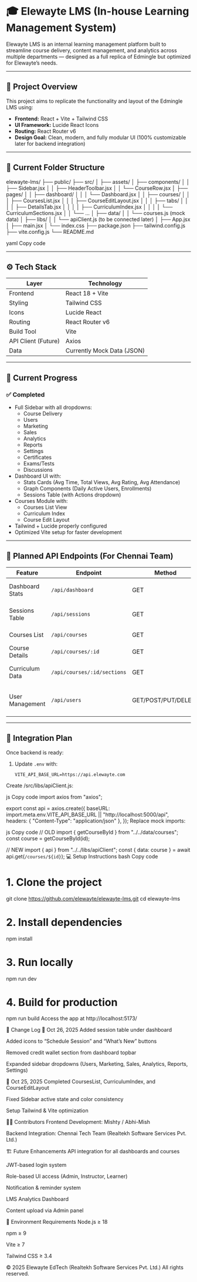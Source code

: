# 🎓 Elewayte LMS (In-house Learning Management System)

Elewayte LMS is an internal learning management platform built to streamline course delivery, content management, and analytics across multiple departments — designed as a full replica of Edmingle but optimized for Elewayte’s needs.

---

## 🚀 Project Overview

This project aims to replicate the functionality and layout of the Edmingle LMS using:
- **Frontend:** React + Vite + Tailwind CSS
- **UI Framework:** Lucide React Icons
- **Routing:** React Router v6
- **Design Goal:** Clean, modern, and fully modular UI (100% customizable later for backend integration)

---

## 🧩 Current Folder Structure

elewayte-lms/
├── public/
├── src/
│ ├── assets/
│ ├── components/
│ │ ├── Sidebar.jsx
│ │ ├── HeaderToolbar.jsx
│ │ └── CourseRow.jsx
│ ├── pages/
│ │ ├── dashboard/
│ │ │ └── Dashboard.jsx
│ │ ├── courses/
│ │ │ ├── CoursesList.jsx
│ │ │ ├── CourseEditLayout.jsx
│ │ │ ├── tabs/
│ │ │ │ ├── DetailsTab.jsx
│ │ │ │ ├── CurriculumIndex.jsx
│ │ │ │ └── CurriculumSections.jsx
│ │ └── ...
│ ├── data/
│ │ └── courses.js (mock data)
│ ├── libs/
│ │ └── apiClient.js (to be connected later)
│ ├── App.jsx
│ ├── main.jsx
│ └── index.css
├── package.json
├── tailwind.config.js
├── vite.config.js
└── README.md

yaml
Copy code

---

## ⚙️ Tech Stack

| Layer | Technology |
|-------|-------------|
| Frontend | React 18 + Vite |
| Styling | Tailwind CSS |
| Icons | Lucide React |
| Routing | React Router v6 |
| Build Tool | Vite |
| API Client (Future) | Axios |
| Data | Currently Mock Data (JSON) |

---

## 🧠 Current Progress

### ✅ Completed
- Full Sidebar with all dropdowns:
  - Course Delivery
  - Users
  - Marketing
  - Sales
  - Analytics
  - Reports
  - Settings
  - Certificates
  - Exams/Tests
  - Discussions
- Dashboard UI with:
  - Stats Cards (Avg Time, Total Views, Avg Rating, Avg Attendance)
  - Graph Components (Daily Active Users, Enrollments)
  - Sessions Table (with Actions dropdown)
- Courses Module with:
  - Courses List View
  - Curriculum Index
  - Course Edit Layout
- Tailwind + Lucide properly configured
- Optimized Vite setup for faster development

---

## 🔗 Planned API Endpoints (For Chennai Team)

| Feature | Endpoint | Method | Description |
|----------|-----------|---------|--------------|
| Dashboard Stats | `/api/dashboard` | GET | Fetch overall metrics |
| Sessions Table | `/api/sessions` | GET | Get all scheduled sessions |
| Courses List | `/api/courses` | GET | List all courses |
| Course Details | `/api/courses/:id` | GET | Get specific course info |
| Curriculum Data | `/api/courses/:id/sections` | GET | Fetch course curriculum |
| User Management | `/api/users` | GET/POST/PUT/DELETE | Manage learners, instructors, admins |

---

## 🧩 Integration Plan

Once backend is ready:
1. Update `.env` with:
   ```env
   VITE_API_BASE_URL=https://api.elewayte.com
Create /src/libs/apiClient.js:

js
Copy code
import axios from "axios";

export const api = axios.create({
  baseURL: import.meta.env.VITE_API_BASE_URL || "http://localhost:5000/api",
  headers: { "Content-Type": "application/json" },
});
Replace mock imports:

js
Copy code
// OLD
import { getCourseById } from "../../data/courses";
const course = getCourseById(id);

// NEW
import { api } from "../../libs/apiClient";
const { data: course } = await api.get(`/courses/${id}`);
💻 Setup Instructions
bash
Copy code
# 1. Clone the project
git clone https://github.com/elewayte/elewayte-lms.git
cd elewayte-lms

# 2. Install dependencies
npm install

# 3. Run locally
npm run dev

# 4. Build for production
npm run build
Access the app at http://localhost:5173/

🧾 Change Log
📅 Oct 26, 2025
Added session table under dashboard

Added icons to “Schedule Session” and “What’s New” buttons

Removed credit wallet section from dashboard topbar

Expanded sidebar dropdowns (Users, Marketing, Sales, Analytics, Reports, Settings)

📅 Oct 25, 2025
Completed CoursesList, CurriculumIndex, and CourseEditLayout

Fixed Sidebar active state and color consistency

Setup Tailwind & Vite optimization

👨‍💻 Contributors
Frontend Development: Mishty / Abhi-Mish

Backend Integration: Chennai Tech Team (Realtekh Software Services Pvt. Ltd.)

🏗️ Future Enhancements
API integration for all dashboards and courses

JWT-based login system

Role-based UI access (Admin, Instructor, Learner)

Notification & reminder system

LMS Analytics Dashboard

Content upload via Admin panel

🧰 Environment Requirements
Node.js ≥ 18

npm ≥ 9

Vite ≥ 7

Tailwind CSS ≥ 3.4

© 2025 Elewayte EdTech (Realtekh Software Services Pvt. Ltd.)
All rights reserved.